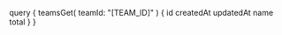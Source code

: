 query {
    teamsGet(
        teamId: "[TEAM_ID]"
    ) {
        id
        createdAt
        updatedAt
        name
        total
    }
}